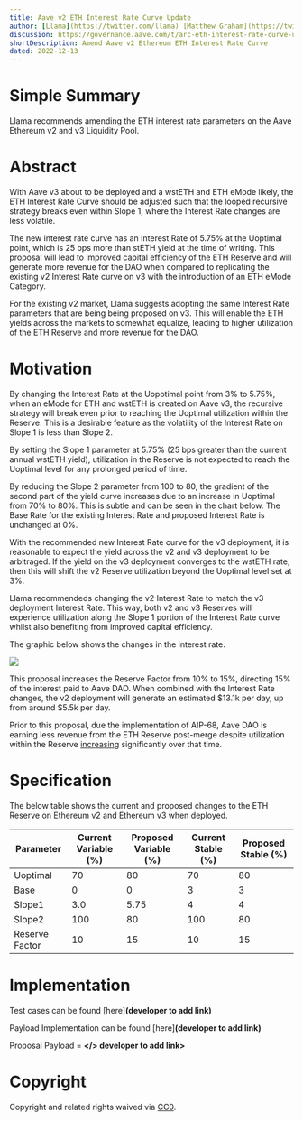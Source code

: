 ```yaml
---
title: Aave v2 ETH Interest Rate Curve Update
author: [Llama](https://twitter.com/llama) [Matthew Graham](https://twitter.com/Matthew_Graham_) [Dydymoon](https://twitter.com/dydymoon1) 
discussion: https://governance.aave.com/t/arc-eth-interest-rate-curve-update/10580
shortDescription: Amend Aave v2 Ethereum ETH Interest Rate Curve
dated: 2022-12-13
---
```


# Simple Summary

Llama recommends amending the ETH interest rate parameters on the Aave Ethereum v2 and v3 Liquidity Pool.

# Abstract

With Aave v3 about to be deployed and a wstETH and ETH eMode likely, the ETH Interest Rate Curve should be adjusted such that the looped recursive strategy breaks even within Slope 1, where the Interest Rate changes are less volatile.

The new interest rate curve has an Interest Rate of 5.75% at the Uoptimal point, which is 25 bps more than stETH yield at the time of writing. This proposal will lead to improved capital efficiency of the ETH Reserve and will generate more revenue for the DAO when compared to replicating the existing v2 Interest Rate curve on v3 with the introduction of an ETH eMode Category.

For the existing v2 market, Llama suggests adopting the same Interest Rate parameters that are being being proposed on v3. This will enable the ETH yields across the markets to somewhat equalize, leading to higher utilization of the ETH Reserve and more revenue for the DAO.

# Motivation

By changing the Interest Rate at the Uopotimal point from 3% to 5.75%, when an eMode for ETH and wstETH is created on Aave v3, the recursive strategy will break even prior to reaching the Uoptimal utilization within the Reserve. This is a desirable feature as the volatility of the Interest Rate on Slope 1 is less than Slope 2.


By setting the Slope 1 parameter at 5.75% (25 bps greater than the current annual wstETH yield), utilization in the Reserve is not expected to reach the Uoptimal level for any prolonged period of time.

By reducing the Slope 2 parameter from 100 to 80, the gradient of the second part of the yield curve increases due to an increase in Uoptimal from 70% to 80%. This is subtle and can be seen in the chart below. The Base Rate for the existing Interest Rate and proposed Interest Rate is unchanged at 0%.

With the recommended new Interest Rate curve for the v3 deployment, it is reasonable to expect the yield across the v2 and v3 deployment to be arbitraged. If the yield on the v3 deployment converges to the wstETH rate, then this will shift the v2 Reserve utilization beyond the Uoptimal level set at 3%. 

Llama recommendeds changing the v2 Interest Rate to match the v3 deployment Interest Rate. This way, both v2 and v3 Reserves will experience utilization along the Slope 1 portion of the Interest Rate curve whilst also benefiting from improved capital efficiency.

The graphic below shows the changes in the interest rate.

![](https://i.imgur.com/uTjXDPz.png)

This proposal increases the Reserve Factor from 10% to 15%, directing 15% of the interest paid to Aave DAO. When combined with the Interest Rate changes, the v2 deployment will generate an estimated $13.1k per day, up from around $5.5k per day. 

Prior to this proposal, due the implementation of AIP-68, Aave DAO is earning less revenue from the ETH Reserve post-merge despite utilization within the Reserve [increasing](https://governance.aave.com/t/optimize-rate-curve-for-eth-improve-revenue-generation/7571) significantly over that time.

# Specification

The below table shows the current and proposed changes to the ETH Reserve on Ethereum v2 and Ethereum v3 when deployed.

| Parameter      | Current Variable (%) | Proposed Variable (%) | Current Stable (%) | Proposed Stable (%)   |
| -------------- | ----------- | ------------ | -- | -- |
| Uoptimal       | 70          | 80           | 70 | 80 |
| Base           | 0           | 0            | 3  | 3  |
| Slope1         | 3.0         | 5.75         | 4  | 4  |
| Slope2         | 100         | 80           |100 | 80 |
| Reserve Factor | 10          | 15           | 10 | 15 |

# Implementation

Test cases can be found [here]**(developer to add link)**

Payload Implementation can be found [here]**(developer to add link)**

Proposal Payload = **</> developer to add link>**

# Copyright

Copyright and related rights waived via [CC0](https://creativecommons.org/publicdomain/zero/1.0/).
